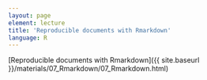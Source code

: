 ```yaml
---
layout: page
element: lecture
title: 'Reproducible documents with Rmarkdown'
language: R
---
```



[Reproducible documents with Rmarkdown]({{ site.baseurl }}/materials/07_Rmarkdown/07_Rmarkdown.html)
